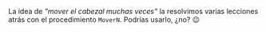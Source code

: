 La idea de _"mover el cabezal muchas veces"_ la resolvimos varias lecciones atrás con el procedimiento `MoverN`. Podrías usarlo, ¿no? :wink: